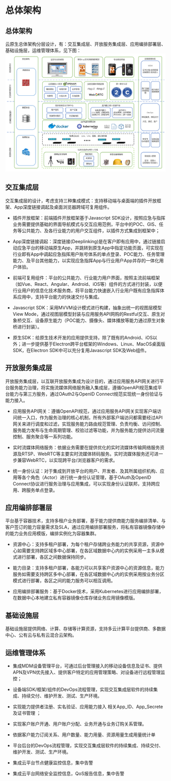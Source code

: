 # 总体架构

## 总体架构

云原生总体架构分层设计，有：交互集成层、开放服务集成层、应用编排部署层、基础设施层，运维管理体系，见下图：![](/assets/CloudNativeArchitecture.png)

## 交互集成层

交互集成层的设计，考虑支持三种集成模式：支持移动端与桌面端的插件开放框架、App深度链接调起及桌面浏览器跨域可复用组件。

* 插件开放框架：前端插件开放框架基于Javascript SDK设计，按照应急与指挥业务需要提供基础的界面导航模式与交互应用范例，平台中的POC、GIS、任务等公共能力、及各行业能力的用户交互组件，以插件方式集成到框架中；

* App深度链接调起：深度链接\(Deeplinking\)是在客户即有应用中，通过链接启动应急平台的移动端原生App，并跳转到原生App中指定功能页面，可实现在行业即有App中调起应急指挥用户账号体系的单点登录、POC能力、任务管理能力、及平台其他能力，以实现应急指挥App与行业用户App并存的一体化用户体验。

* 前端可复用组件：平台的公共能力、行业能力用户界面，按照主流前端框架（如Vue、React、Angular、Android、iOS等）组件的方式进行封装，以便行业用户的信息化技术服务商，将平台能力快速嵌入行业用户既有应急指挥体系应用中，支持平台能力的快速交付与集成。

* Javascript SDK：采用MVVM设计模式进行构建，抽象出统一的视图层模型View Mode，通过视图层模型封装与应用服务API网购的Restful交互、原生对象桥交互、设备原生能力（POC能力、摄像头、媒体播放等能力通过原生对象桥进行封装）。

* 原生SDK：给原生技术开发的应用提供支持，除了既有的Android、iOS以外；进一步提供基于Electron跨平台框架的Windows、Linux、MacOS桌面版SDK，在Electron SDK中可以充分复用Javascript  SDK及Web组件。

## 开放服务集成层

开放服务集成层，以互联开放服务集成为设计目的，通过应用服务API网关进行平台服务能力治理，将实施流媒体网络服务融入集成层，遵循OpenAPI规范集成平台能力与第三方服务，通过OAuth2与OpenID Connect规范实现统一身份验证与能力接入。

* 应用服务API网关：遵循OpenAPI规范，通过应用服务API网关实现客户端访问统一入口，作为服务治理的核心机制，所有外部客户端访问都需要经过API网关来进行调度和过滤，实现服务能力路由规范管理、负责均衡、访问控制、服务能力发布与生命周期管理、校验过滤等功能，并为服务能力提供访问流量控制、服务聚合等一系列功能。

* 实时流媒体网络服务：依据业务需要在提供优化的实时流媒体传输网络服务资源及RTSP、WebRTC等主要实时流媒体转码服务。实时流媒体服务还可进一步兼容WebRTC，以实现跨平台/浏览器客户的需求。

* 统一身份认证：对于集成到开放平台的用户、开发者、及其所属组织机构、应用等各个角色（Actor）进行统一身份认证管理，基于OAuth及OpenID Connect协议进行服务治理与应用集成，可以实现身份认证联邦，支持跨应用、跨服务单点登录。

## 应用编排部署层

平台基于容器技术，支持多租户业务部署，基于能力提供商能力服务编排清单、与客户签订的能力容量需求及SLA，通过应用编排部署服务，将私有容器镜像存储中的能力业务应用模版，编排实例化为容器集群。

* 资源中心：支持多租户部署，为每个租户存储跨业务能力的共享资源，资源中心如需要支持跨区域多中心部署，在各区域数据中心内的实例采用一主多从模式进行部署，各区之间数据保持同步。

* 能力目录：支持多租户部署，各能力可以共享客户资源中心的资源信息，能力服务如需要支持跨区多中心部署，在各区域数据中心内的实例采用按业务分区模式进行部署，各区之间的能力服务可以相互调用。

* 应用编排部署服务：基于Docker技术，采用Kubernetes进行应用编排部署，在数据中心本地建立私有容器镜像仓库存储业务应用镜像模版。

## 基础设施层

基础设施层提供网络、计算、存储等计算资源，支持多云计算平台提供商、多数据中心、公有云与私有云混合云架构。

## 运维管理体系

* 集成MDM设备管理平台，可通过后台管理接入的移动设备信息及证书、提供APN及VPN优先接入、提供客户特定的应用管理策略、对设备进行远程管理监控；

* 设备端SDK/框架/组件的DevOps流程管理，实现交互集成层软件的持续集成、持续交付、维护开发、测试、生产环境。

* 实现能力提供者注册、实名验证、应用能力接入 相关App\_ID、App\_Secrete及证书管理 ；

* 实现客户账户开通、用户账户分配、业务开通与业务订购关系管理。

* 依据客户能力订阅关系、用户数量、能力用量、资源用量生成用量统计单

* 平台后台的DevOps流程管理，实现交互集成层软件的持续集成、持续交付、维护开发、测试、生产环境。

* 集成云平台节点健康监控信息，集中告警

* 集成云平台网络安全监控信息，QoS报告信息，集中告警




